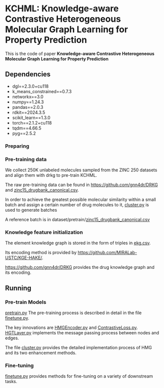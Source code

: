 # KCHML: Knowledge-aware Contrastive Heterogeneous Molecular Graph Learning for Property Prediction
This is the code of paper **Knowledge-aware Contrastive Heterogeneous Molecular
Graph Learning for Property Prediction** 

## Dependencies
- dgl==2.3.0+cu118
- k_means_constrained==0.7.3
- networkx==3.0
- numpy==1.24.3
- pandas==2.0.3
- rdkit==2024.3.5
- scikit_learn==1.3.0
- torch==2.1.2+cu118
- tqdm==4.66.5
- pyg==2.5.2
### Preparing
### Pre-training data
We collect 250K unlabeled molecules sampled from the ZINC 250 datasets and align them with drkg to pre-train KCHML. 

The raw pre-training data can be found in https://github.com/gnn4dr/DRKG and [zinc15_drugbank_canonical.csv](dataset%2Fpretrain%2Fzinc15_drugbank_canonical.csv).

In order to achieve the greatest possible molecular similarity within a small batch and assign a certain number of drug molecules to it, [cluster.py](data%2Fcluster.py) is used to generate batches

A reference batch is in dataset/pretrain/[zinc15_drugbank_canonical.csv](dataset%2Fpretrain%2Fzinc15_drugbank_canonical.csv)

### Knowledge feature initialization
The element knowledge graph is stored in the form of triples in [ekg.csv](dataset%2Fpretrain%2Fekg.csv).

Its encoding method is provided by https://github.com/MIRALab-USTC/KGE-HAKE/.

https://github.com/gnn4dr/DRKG provides the drug knowledge graph and its encoding.

## Running

### Pre-train Models
[pretrain.py](pretrain.py) 
The pre-training process is described in detail in the file [finetune.py](finetune.py). 

The key innovations are [HMGEncoder.py](model%2FHMGEncoder.py) and [ContrastiveLoss.py](layers%2FContrastiveLoss.py).
[HGTLayer.py](layers%2FHGTLayer.py) implements the message passing process between nodes and edges.

The file [cluster.py](data%2Fcluster.py) provides the detailed implementation process of HMG and its two enhancement methods.

### Fine-tuning
[finetune.py](finetune.py) provides methods for fine-tuning on a variety of downstream tasks.